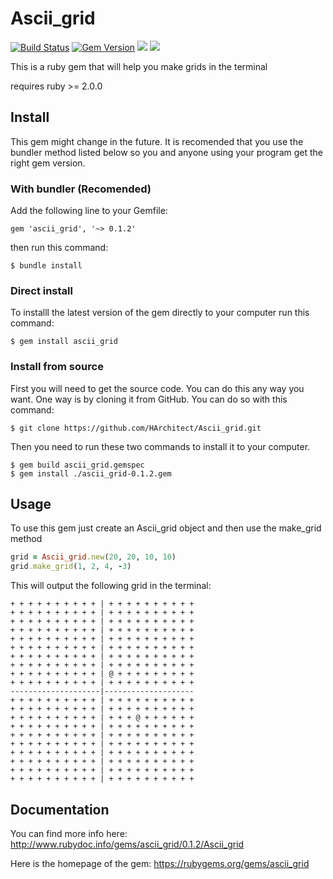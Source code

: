 # Ascii_grid

[![Build Status](https://travis-ci.org/HArchitect/Ascii_grid.svg?branch=master)](https://travis-ci.org/HArchitect/Ascii_grid)
[![Gem Version](https://badge.fury.io/rb/ascii_grid.svg)](https://badge.fury.io/rb/ascii_grid)
![](https://ruby-gem-downloads-badge.herokuapp.com/ascii_grid/0.1.1?label=v0.1.2-downloads)
![](https://ruby-gem-downloads-badge.herokuapp.com/ascii_grid?type=total)

This is a ruby gem that will help you make grids in the terminal

requires ruby >= 2.0.0

## Install

This gem might change in the future. It is recomended that you
use the bundler method listed below so you and anyone using your program get the
right gem version.

### With bundler (Recomended)

Add the following line to your Gemfile:
```gemfile
gem 'ascii_grid', '~> 0.1.2'
```

then run this command:

    $ bundle install

### Direct install 

To installl the latest version of the gem directly to your computer 
run this command:

    $ gem install ascii_grid

### Install from source

First you will need to get the source code. You can do this any way you want.
One way is by cloning it from GitHub. You can do so with this command:

    $ git clone https://github.com/HArchitect/Ascii_grid.git

Then you need to run these two commands to install it to your computer.

    $ gem build ascii_grid.gemspec
    $ gem install ./ascii_grid-0.1.2.gem


## Usage

To use this gem just create an Ascii_grid object and then use the make_grid
method

```ruby
grid = Ascii_grid.new(20, 20, 10, 10)
grid.make_grid(1, 2, 4, -3)
```
This will output the following grid in the terminal:

```
+ + + + + + + + + + | + + + + + + + + + + 
+ + + + + + + + + + | + + + + + + + + + + 
+ + + + + + + + + + | + + + + + + + + + + 
+ + + + + + + + + + | + + + + + + + + + + 
+ + + + + + + + + + | + + + + + + + + + + 
+ + + + + + + + + + | + + + + + + + + + + 
+ + + + + + + + + + | + + + + + + + + + + 
+ + + + + + + + + + | + + + + + + + + + + 
+ + + + + + + + + + | @ + + + + + + + + + 
+ + + + + + + + + + | + + + + + + + + + + 
--------------------|-------------------- 
+ + + + + + + + + + | + + + + + + + + + + 
+ + + + + + + + + + | + + + + + + + + + + 
+ + + + + + + + + + | + + + @ + + + + + + 
+ + + + + + + + + + | + + + + + + + + + + 
+ + + + + + + + + + | + + + + + + + + + + 
+ + + + + + + + + + | + + + + + + + + + + 
+ + + + + + + + + + | + + + + + + + + + + 
+ + + + + + + + + + | + + + + + + + + + + 
+ + + + + + + + + + | + + + + + + + + + + 
+ + + + + + + + + + | + + + + + + + + + + 
```

## Documentation

You can find more info here: http://www.rubydoc.info/gems/ascii_grid/0.1.2/Ascii_grid

Here is the homepage of the gem: https://rubygems.org/gems/ascii_grid